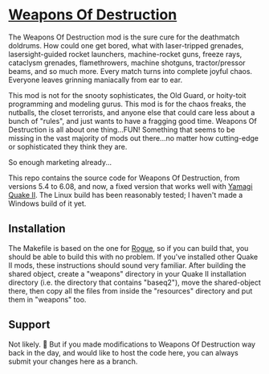 # [Weapons Of Destruction](https://web.archive.org/web/19990831095505/http://telefragged.com/weapons/)

The Weapons Of Destruction mod is the sure cure for the deathmatch
doldrums.  How could one get bored, what with laser-tripped grenades,
lasersight-guided rocket launchers, machine-rocket guns, freeze rays,
cataclysm grenades, flamethrowers, machine shotguns, tractor/pressor
beams, and so much more.  Every match turns into complete joyful chaos.
Everyone leaves grinning maniacally from ear to ear.

This mod is not for the snooty sophisticates, the Old Guard, or
hoity-toit programming and modeling gurus.  This mod is for the chaos
freaks, the nutballs, the closet terrorists, and anyone else that could
care less about a bunch of "rules", and just wants to have a fragging
good time.  Weapons Of Destruction is all about one thing...FUN!
Something that seems to be missing in the vast majority of mods out
there...no matter how cutting-edge or sophisticated they think they
are.

So enough marketing already...

This repo contains the source code for Weapons Of Destruction, from
versions 5.4 to 6.08, and now, a fixed version that works well with
[Yamagi Quake II](https://github.com/yquake2/yquake2). The Linux build
has been reasonably tested; I haven't made a Windows build of it yet.

## Installation

The Makefile is based on the one for
[Rogue](https://github.com/yquake2/rogue), so if you can build that,
you should be able to build this with no problem. If you've installed
other Quake II mods, these instructions should sound very familiar.
After building the shared object, create a "weapons" directory in your
Quake II installation directory (i.e. the directory that contains
"baseq2"), move the shared-object there, then copy all the files from
inside the "resources" directory and put them in "weapons" too.

## Support

Not likely. :rofl: But if you made modifications to Weapons Of
Destruction way back in the day, and would like to host the code here,
you can always submit your changes here as a branch.
